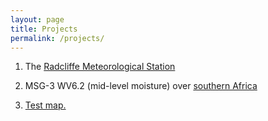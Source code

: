 ```yaml
---
layout: page
title: Projects
permalink: /projects/
---
```



1. The [Radcliffe Meteorological Station](https://charlesknight1.github.io/rms)

2. MSG-3 WV6.2 (mid-level moisture) over [southern Africa](https://charlesknight1.github.io/live)

3. [Test map.](https://charlesknight1.github.io/live)
